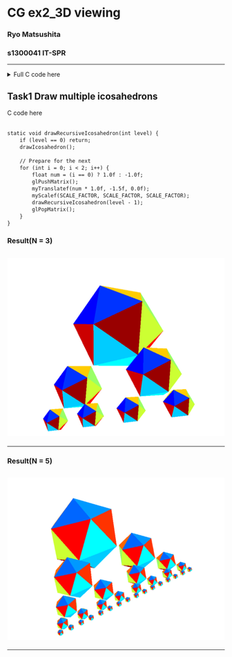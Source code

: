 # CG ex2_3D viewing
 <!-- omit in toc -->

### Ryo Matsushita

### s1300041 IT-SPR

---




<details>
  <summary>Full C code here</summary>

```

```

</details>

## Task1 Draw multiple icosahedrons
<summary>C code here</summary>

```

static void drawRecursiveIcosahedron(int level) {
    if (level == 0) return;
    drawIcosahedron();

    // Prepare for the next
    for (int i = 0; i < 2; i++) {
        float num = (i == 0) ? 1.0f : -1.0f;
        glPushMatrix();
        myTranslatef(num * 1.0f, -1.5f, 0.0f);
        myScalef(SCALE_FACTOR, SCALE_FACTOR, SCALE_FACTOR);
        drawRecursiveIcosahedron(level - 1);
        glPopMatrix();
    }
}
```

</details>

### Result(N = 3)

## ![](images/3.png)

---

### Result(N = 5)

## ![](images/5.png)


---

